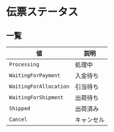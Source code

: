 

伝票ステータス
=======


一覧
--




| 値 | 説明 |
| --- | --- |
| `Processing` | 処理中 |
| `WaitingForPayment` | 入金待ち |
| `WaitingForAllocation` | 引当待ち |
| `WaitingForShipment` | 出荷待ち |
| `Shipped` | 出荷済み |
| `Cancel` | キャンセル |



